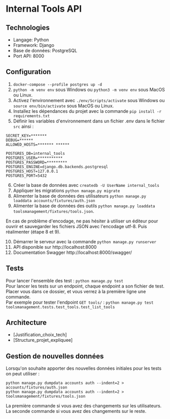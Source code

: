 # Internal Tools API

## Technologies

- Langage: Python
- Framework: Django
- Base de données: PostgreSQL
- Port API: 8000

## Configuration

1. `docker-compose --profile postgres up -d`
2. `python -m venv env` sous Windows ou `python3 -m venv env` sous MacOS ou Linux.
3. Activez l'environnement avec `./env/Scripts/activate` sous Windows ou `source env/bin/activate` sous MacOS ou Linux.
4. Installez les dépendances du projet avec la commande `pip install -r requirements.txt`
5. Définir les variables d'environnement dans un fichier .env dans le fichier `src` ainsi :

```
SECRET_KEY=*******
DEBUG=******
ALLOWED_HOSTS=******* ******

POSTGRES_DB=internal_tools
POSTGRES_USER=***********
POSTGRES_PASSWORD=*********
POSTGRES_ENGINE=django.db.backends.postgresql
POSTGRES_HOST=127.0.0.1
POSTGRES_PORT=5432
```

6. Créer la base de données avec `createdb -U UserName internal_tools`
7. Appliquer les migrations `python manage.py migrate`
8. Alimenter la base de données des utilisateurs `python manage.py loaddata accounts/fixtures/auth.json`
9. Alimenter la base de données des outils `python manage.py loaddata toolsmanagement/fixtures/tools.json`.

En cas de problème d'encodage, ne pas hésiter à utiliser un éditeur pour ouvrir et sauvegarder les fichiers JSON avec l'encodage utf-8. Puis réalimenter (étape 8 et 9).


10. Démarrer le serveur avec la commande `python manage.py runserver`
11. API disponible sur http://localhost:8000
12. Documentation Swagger http://localhost:8000/swagger/

## Tests

Pour lancer l'ensemble des test : `python manage.py test`  
Pour lancer les tests sur un endpoint, chaque endpoint a son fichier de test. Placer vous dans ce dossier, et vous verrez à la première ligne une commande.  
Par exemple pour tester l'endpoint `GET tools/` : `python manage.py test toolsmanagement.tests.test_tools.test_list_tools`

## Architecture

- [Justification_choix_tech]
- [Structure_projet_expliquee]

## Gestion de nouvelles données

Lorsqu'on souhaite apporter des nouvelles données initiales pour les tests on peut utiliser :

```
python manage.py dumpdata accounts auth --indent=2 > accounts/fixtures/auth.json
python manage.py dumpdata accounts auth --indent=2 > toolsmanagement/fixtures/tools.json
```

La première commande si vous avez des changements sur les utilisateurs.
La seconde commande si vous avez des changements sur le reste.

